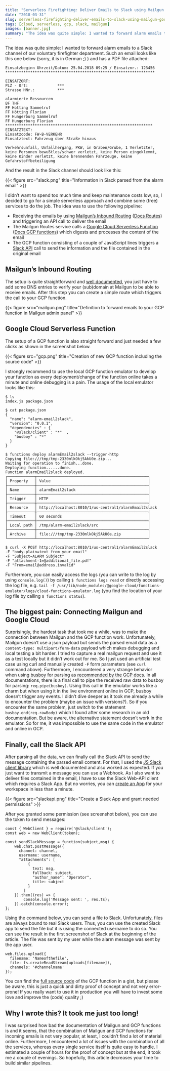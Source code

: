 ```yaml
---
title: "Serverless Firefighting: Deliver Emails to Slack using Mailgun & Google Cloud Functions"
date: "2018-03-31"
slug: serverless-firefighting-deliver-emails-to-slack-using-mailgun-google-cloud-functions
tags: [cloud, serverless, gcp, slack, mailgun]
images: [banner.jpg]
summary: "The idea was quite simple: I wanted to forward alarm emails to a Slack channel of our voluntary firefighter department, using Mailgun, Google Cloud Functions, and the Slack API...quite simple, right? ;)"
---
```


The idea was quite simple: I wanted to forward alarm emails to a Slack channel of our voluntary firefighter department. Such an email looks like this one below (sorry, it is in German ;) ) and has a PDF file attached:

```
Einsatzbeginn Uhrzeit/Datum: 25.04.2018 09:25 / Einsatznr.: 123456
******************************************************************
 
EINSATZORT: 
PLZ - Ort:             ***  
Strasse HNr.:          ***
                       
alarmierte Ressourcen
BF THF
FF Hötting Sammelruf
FF Hötting Florian
FF Hungerburg Sammelruf
FF Hungerburg Florian
***************************************************************** 
EINSATZTEXT: 
Einsatzcode: FW-B-VERKEHR
Einsatztext: Fahrzeug über Straße hinaus 
 
Verkehrsunfall, Unfallhergang, PKW, in Graben/Grube, 1 Verletzter,
keine Personen bewußtlos/schwer verletzt, keine Person eingeklemmt,
keine Kinder verletzt, keine brennenden Fahrzeuge, keine Gefahrstoffbeteiligung
```
And the result in the Slack channel should look like this:

{{< figure src="slack.png" title="Information in Slack parsed from the alarm email" >}}

I didn’t want to spend too much time and keep maintenance costs low, so, I decided to go for a simple serverless approach and combine some (free) services to do the job. The idea was to use the following pipeline:

* Receiving the emails by using [Mailgun’s Inbound Routing](https://www.mailgun.com/inbound-routing) ([Docs Routes](http://mailgun-documentation.readthedocs.io/en/latest/api-routes.html)) and triggering an API call to deliver the email
* The Mailgun Routes service calls a [Google Cloud Serverless Function](https://cloud.google.com/functions) ([Docs GCP functions](https://cloud.google.com/functions/docs/)) which digests and processes the content of the email
* The GCP function consisting of a couple of JavaScript lines triggers a [Slack API](https://api.slack.com/) call to send the information and the file contained in the original email

## Mailgun’s Inbound Routing

The setup is quite straightforward and [well documented](https://documentation.mailgun.com/en/latest/quickstart-receiving.html), you just have to add some DNS entries to verify your (sub)domain at Mailgun to be able to receive emails. After this step you can create a simple route which triggers the call to your GCP function.

{{< figure src="mailgun.png" title="Definition to forward emails to your GCP function in Mailgun admin panel" >}}

## Google Cloud Serverless Function

The setup of a GCP function is also straight forward and just needed a few clicks as shown in the screenshot below.

{{< figure src="gcp.png" title="Creation of new GCP function including the source code" >}}

I strongly recommend to use the local GCP function emulator to develop your function as every deployment/change of the function online takes a minute and online debugging is a pain. The usage of the local emulator looks like this:

```
$ ls
index.js package.json

$ cat package.json 
{
  "name": "alarm-email2slack",
  "version": "0.0.1",
  "dependencies" : {
    "@slack/client" : "*"  ,
    "busboy" : "*"
  }
}

$ functions deploy alarmEmail2slack --trigger-http
Copying file:///tmp/tmp-2330mlkOkj5AkU0e.zip...
Waiting for operation to finish...done.
Deploying function......done.
Function alarmEmail2slack deployed.
┌────────────┬─────────────────────────────────────────────────┐
│ Property   │ Value                                           |                      
├────────────┼─────────────────────────────────────────────────┤
│ Name       │ alarmEmail2slack                                │
├────────────┼─────────────────────────────────────────────────┤
│ Trigger    │ HTTP                                            │
├────────────┼─────────────────────────────────────────────────┤
│ Resource   │ http://localhost:8010/1/us-central1/alarmEmail2slack              
├────────────┼─────────────────────────────────────────────────┤
│ Timeout    │ 60 seconds                                      │
├────────────┼─────────────────────────────────────────────────┤
│ Local path │ /tmp/alarm-email2slack/src                      │
├────────────┼─────────────────────────────────────────────────┤
│ Archive    │ file:///tmp/tmp-2330mlkOkj5AkU0e.zip            │
└────────────┴─────────────────────────────────────────────────┘

$ curl -X POST http://localhost:8010/1/us-central1/alarmEmail2slack 
-F "body-plain=text from your email"
-F "Subject=ALARM Subject"
-F "attachment-1=@additional_file.pdf"
-F "From=email@address.invalid"
```
Furthermore, you can easily access the logs (you can write to the log by using `console.log()`) by calling `$ functions logs read` or directly accessing the log file, e.g. `tail -f /usr/lib/node_modules/@google-cloud/functions-emulator/logs/cloud-functions-emulator.log` (you find the location of your log file by calling `$ functions status`).

## The biggest pain: Connecting Mailgun and Google Cloud

Surprisingly, the hardest task that took me a while, was to make the connection between Mailgun and the GCP function work. Unfortunately, Mailgun doesn’t use a json payload but sends the parsed email data as a `content-type: multipart/form-data` payload which makes debugging and local testing a bit harder. I tried to capture a real mailgun request and use it as a test locally but it didn’t work out for me. So I just used an artificial test case using curl and manually created `-F` form parameters (see `curl` command above). Furthermore, I encountered a very strange behavior when using [busboy](https://github.com/mscdex/busboy) for parsing as [recommended by the GCP docs](https://cloud.google.com/functions/docs/writing/http). In all documentations, there is a final call to pipe the received raw data to busboy for parsing: `req.pipe(busboy)`. Using this call in the emulator works like a charm but when using it in the live environment online in GCP, busboy doesn’t trigger any events. I didn’t dive deeper as it took me already a while to encounter the problem (maybe an issue with versions?). So if you encounter the same problem, just switch to the statement `busboy.end(req.rawBody)` which I found after some research in an old documentation. But be aware, the alternative statement doesn’t work in the emulator. So for me, it was impossible to use the same code in the emulator and online in GCP.

## Finally, call the Slack API

After parsing all the data, we can finally call the Slack API to send the message containing the parsed email content. For that, I used the [JS Slack client library](https://github.com/slackapi/node-slack-sdk) which is well documented and also worked as expected. If you just want to transmit a message you can use a Webhook. As I also want to deliver files contained in the email, I have to use the Slack Web-API client which requires a Slack App. But no worries, you can [create an App](https://api.slack.com/slack-apps#creating_apps) for your workspace in less than a minute.

{{< figure src="slackapi.png" title="Create a Slack App and grant needed permissions" >}}

After you granted some permission (see screenshot below), you can use the token to send messages:

```
const { WebClient } = require('@slack/client');
const web = new WebClient(token);

const sendSlackMessage = function(subject,msg) {
    web.chat.postMessage({
      channel: channel,
      username: username,
      "attachments": [
          {
            text: msg,
            fallback: subject,
            "author_name": "Operator",
            title: subject
          }
        ]
    }).then((res) => {
        console.log('Message sent: ', res.ts);
    }).catch(console.error);
};
```

Using the command below, you can send a file to Slack. Unfortunately, files are always bound to real Slack users. Thus, you can use the created Slack app to send the file but it is using the connected username to do so. You can see the result in the first screenshot of Slack at the beginning of the article. The file was sent by my user while the alarm message was sent by the app user.

```
web.files.upload({
  filename: 'Nameofthefile',
  file: fs.createReadStream(uploads[filename]),
  channels: '#channelname'
});
```

You can find the [full source code](https://gist.github.com/woolfg/702a97df4b894dea665745789d4f8d56) of the GCP function in a gist, but please be aware, this is just a quick and dirty proof of concept and not very error-prone! If you really want to use it in production you will have to invest some love and improve the (code) quality ;)

## Why I wrote this? It took me just too long!

I was surprised how bad the documentation of Mailgun and GCP functions is and it seems, that the combination of Mailgun and GCP functions for incoming emails is not very popular, at least, I couldn’t find a lot of material online. Furthermore, I encountered a lot of issues with the combination of all the services, whereas every single service itself is quite easy to handle. I estimated a couple of hours for the proof of concept but at the end, it took me a couple of evenings. So hopefully, this article decreases your time to build similar pipelines.
